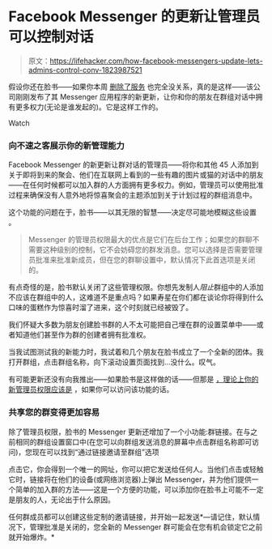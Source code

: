 # Facebook Messenger 的更新让管理员可以控制对话

> 原文：<https://lifehacker.com/how-facebook-messengers-update-lets-admins-control-conv-1823987521>

假设你还在脸书——如果你本周 [删除了服务](https://lifehacker.com/dont-delete-facebook-just-be-smarter-on-facebook-1823922407) 也完全没关系，真的是这样——该公司刚刚发布了其 Messenger 应用程序的新更新，让你和你的朋友在群组对话中拥有更多权力(无论是谁发起的)。它是这样工作的。

Watch

### 向不速之客展示你的新管理能力

Facebook Messenger 的新更新让群对话的管理员——将你和其他 45 人添加到关于即将到来的聚会、他们在互联网上看到的一些有趣的图片或猫的对话中的朋友——在任何时候都可以加入群的人方面拥有更多权力。例如，管理员可以使用批准过程来确保没有人意外地将惊喜聚会的主题添加到关于计划过程的群组消息中。

这个功能的问题在于，脸书——以其无限的智慧——决定尽可能地模糊这些设置 。

> Messenger 的管理员权限最大的优点是它们在后台工作；如果您的群聊不需要这种级别的控制，它不会妨碍您的群发消息。您可以选择是否需要管理员批准来批准新成员，但在您的群聊设置中，默认情况下此首选项是关闭的。

有点奇怪的是，脸书默认关闭了这些管理权限。你想先发制人*阻止*群组中的人添加不应该在群组中的人，这难道不是重点吗？如果寿星在你们都在谈论你将得到什么口味的蛋糕作为惊喜时溜了进来，这个时刻就已经被毁了。

我们怀疑大多数为朋友创建脸书群的人不太可能把自己埋在群的设置菜单中——或者知道他们甚至作为群的创建者拥有批准权。

当我试图测试我的新能力时，我试着和几个朋友在脸书成立了一个全新的团体。我打开群组，点击群组名称，向下滚动设置页面找到...没什么。叹气。

有可能更新还没有向我推出——如果脸书是这样做的话——但那是 [，理论上你的新管理员权限应该是](https://www.facebook.com/help/messenger-app/1759354747722950?helpref=uf_permalink) ，如果你可以访问该功能的话。

### 共享您的群变得更加容易

除了管理员权限，脸书的 Messenger 更新还增加了一个小功能:群链接。在与之前相同的群组设置窗口中(在您可以向群组发送消息的屏幕中点击群组名称即可访问)，您现在可以找到“通过链接邀请至群组”选项

点击它，你会得到一个唯一的网址，你可以把它发送给任何人。当他们点击或轻触它时，链接将在他们的设备(或网络浏览器)上弹出 Messenger，并为他们提供一个简单的加入群的方法——这是一个方便的功能，可以添加你在脸书上可能不一定是朋友的人，无论出于什么原因。

任何群成员都可以创建这些定制的邀请链接，并开始一起发送*—请记住，默认情况下，管理批准是关闭的，您全新的 Messenger 群可能会在您有机会锁定它之前就开始爆炸。*